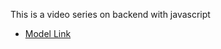 <!-- Chai aur Backend series -->

This is a video series on backend with javascript

- [Model Link](https://www.youtube.com/redirect?event=video_description&redir_token=QUFFLUhqbVNwck5mWU82SW5xM2FQT1Y3SEVBZXJpV0RsZ3xBQ3Jtc0ttT2xUWnVjSzJhSjBsNGo2cXFPWVpxem1SVUd6eWgtdThZa3dJSlVPMHpyOF83ZEdoS2d0Y0tPSzdpaXJESkI5MWJlWUtlSzNaNlpXcTN3eXI1MFBySkxydVN5UmxHeHpTRnFQa0lOU2VnTDdMWjlFTQ&q=https%3A%2F%2Fapp.eraser.io%2Fworkspace%2FYtPqZ1VogxGy1jzIDkzj%3Forigin%3Dshare&v=9B4CvtzXRpc)
